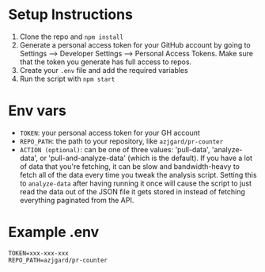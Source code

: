 # Setup Instructions

1. Clone the repo and `npm install`
2. Generate a personal access token for your GitHub account by going to Settings --> Developer Settings --> Personal Access Tokens. Make sure that the token you generate has full access to repos.
3. Create your `.env` file and add the required variables
4. Run the script with `npm start`

# Env vars
- `TOKEN`: your personal access token for your GH account
- `REPO_PATH`: the path to your repository, like `azjgard/pr-counter`
- `ACTION (optional)`: can be one of three values: 'pull-data', 'analyze-data', or 'pull-and-analyze-data' (which is the default). If you have a lot of data that you're fetching, it can be slow and bandwidth-heavy to fetch all of the data every time you tweak the analysis script. Setting this to `analyze-data` after having running it once will cause the script to just read the data out of the JSON file it gets stored in instead of fetching everything paginated from the API.

# Example .env 
```
TOKEN=xxx-xxx-xxx
REPO_PATH=azjgard/pr-counter
```

